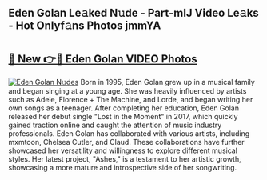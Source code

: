 ## Eden Golan Le𝚊ked N𝚞de - Part-mIJ Video Le𝚊ks - Hot Onlyf𝚊ns Photos jmmYA

# <h2><a href="http://ab2121.deff.icu/?id=Eden+Golan">🔗 New 👉🔴 Eden Golan VIDEO Photos</a></h2>

[![Eden Golan N𝚞des](https://i.imgur.com/rIISA9y.gif)](http://ab2121.deff.icu/?id=Eden+Golan)
Born in 1995, Eden Golan grew up in a musical family and began singing at a young age. She was heavily influenced by artists such as Adele, Florence + The Machine, and Lorde, and began writing her own songs as a teenager. After completing her education, Eden Golan released her debut single "Lost in the Moment" in 2017, which quickly gained traction online and caught the attention of music industry professionals. Eden Golan has collaborated with various artists, including mxmtoon, Chelsea Cutler, and Claud. These collaborations have further showcased her versatility and willingness to explore different musical styles. Her latest project, "Ashes," is a testament to her artistic growth, showcasing a more mature and introspective side of her songwriting.
